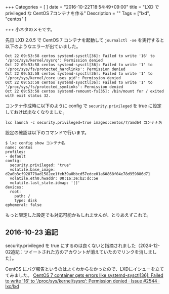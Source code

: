 +++
Categories = [
]
date = "2016-10-22T18:54:49+09:00"
title = "LXD で privileged な CentOS 7コンテナを作る"
Description = ""
Tags = ["lxd", "centos"
]

+++
小ネタのメモです。

先日 LXD 2.0.5 で CentOS 7 コンテナを起動して `journalctl -xe` を実行すると以下のようなエラーが出ていました。

```
Oct 22 09:53:58 centos systemd-sysctl[36]: Failed to write '16' to '/proc/sys/kernel/sysrq': Permission denied
Oct 22 09:53:58 centos systemd-sysctl[36]: Failed to write '1' to '/proc/sys/fs/protected_hardlinks': Permission denied
Oct 22 09:53:58 centos systemd-sysctl[36]: Failed to write '1' to '/proc/sys/kernel/core_uses_pid': Permission denied
Oct 22 09:53:58 centos systemd-sysctl[36]: Failed to write '1' to '/proc/sys/fs/protected_symlinks': Permission denied
Oct 22 09:53:58 centos systemd-remount-fs[35]: /bin/mount for / exited with exit status 32.
```

コンテナ作成時に以下のように config で `security.privileged` を true に設定しておけば出なくなりました。

```
lxc launch -c security.privileged=true images:centos/7/amd64 コンテナ名
```

設定の確認は以下のコマンドで行います。

```
$ lxc config show コンテナ名
name: centos
profiles:
- default
config:
  security.privileged: "true"
  volatile.base_image: d2a0b3cf928778ad1582ee1feb39a0bbcd57edce01a60868f04e78d959886d71
  volatile.eth0.hwaddr: 00:16:3e:b2:dc:5e
  volatile.last_state.idmap: '[]'
devices:
  root:
    path: /
    type: disk
ephemeral: false
```

もっと限定した設定でも対応可能かもしれませんが、とりあえずこれで。

## 2016-10-23 追記
security.privileged を true にするのは良くないと指摘されました（2024-12-02追記：ツイートされた方のアカウントが消えていたのでリンクを消しました）。

CentOS にバグ報告というのはよくわからなかったので、LXDにイシューを立ててみました。
[CentOS 7 container gets errors like systemd-sysctl\[36\]: Failed to write '16' to '/proc/sys/kernel/sysrq': Permission denied · Issue #2544 · lxc/lxd](https://github.com/lxc/lxd/issues/2544)
